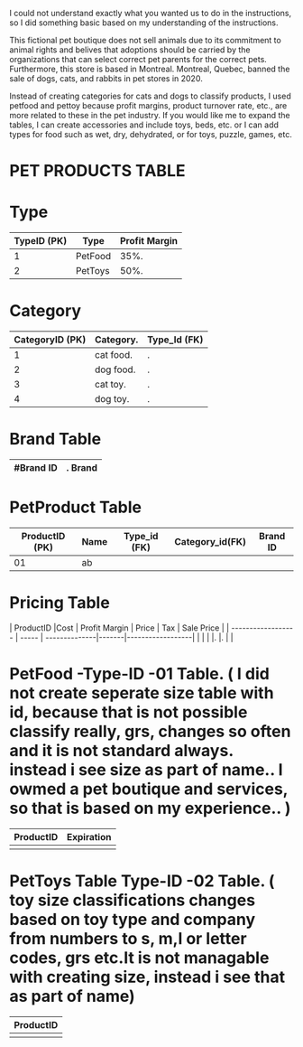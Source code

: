 I could not understand exactly what you wanted us to do in the instructions, so I did something basic based on my understanding of the instructions.

This fictional pet boutique does not sell animals due to its commitment to animal rights and belives that adoptions should be carried by the organizations that can select correct pet parents for the correct pets. Furthermore, this store is based in Montreal. Montreal, Quebec, banned the sale of dogs, cats, and rabbits in pet stores in 2020.

Instead of creating categories for cats and dogs to classify products, I used petfood and pettoy because profit margins, product turnover rate, etc., are more related to these in the pet industry. If you would like me to expand the tables, I can create accessories and include toys, beds, etc. or I can add types for food such as wet, dry, dehydrated, or for toys, puzzle, games, etc.
# PET PRODUCTS TABLE

# Type
| TypeID (PK)        | Type          | Profit Margin
| ------------------ | --------------|---------------|
| 1                  | PetFood       |  35%.         |
| 2                  | PetToys       | 50%.          |


# Category 
|CategoryID (PK)     |Category.      |   Type_Id (FK)|
|--------------------|---------------|---------------|
| 1                  |cat food.      |.              |
| 2                  |dog food.      |.              |
| 3                  |cat toy.      |.              |
|4                   |dog toy.      |.              |

# Brand Table
|#Brand ID    |.  Brand |
|-------------|---------|

# PetProduct Table

| ProductID (PK) | Name          | Type_id (FK) |Category_id(FK)  | Brand ID
| -------------- | --------------| -------------| --------------- | ----------|
| 01             |  ab           |              |                 |           |




# Pricing Table

| ProductID          |Cost   | Profit Margin | Price | Tax | Sale Price |
| ------------------ | ----- | --------------|-------|------------------|
|                    |       |               |.      |.    |            |

# PetFood  -Type-ID -01 Table.    ( I did not create seperate size table with id, because that is not possible classify really, grs, changes so often and it is not standard always. instead i see size as part of name.. I owmed a pet boutique and services, so that is based on my experience.. )

| ProductID          | Expiration |
| ------------------ | ---------- |
|                    |            |

# PetToys Table Type-ID -02 Table.   ( toy size classifications changes based on toy type and company from numbers to s, m,l or letter codes, grs etc.It is not managable with creating size, instead i see that as part of name)

| ProductID          |
| ------------------ |
|                    |

